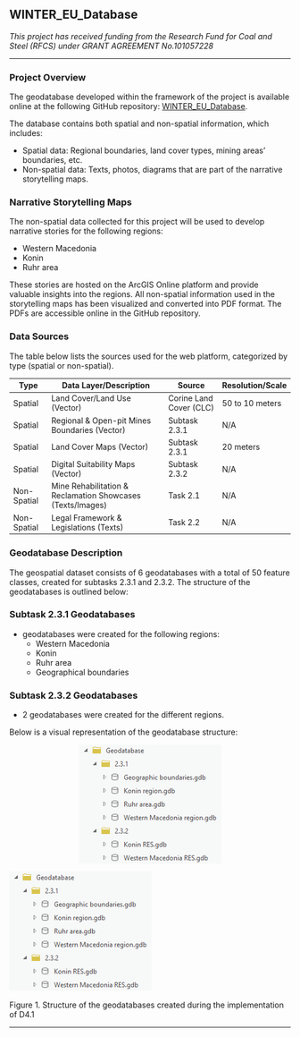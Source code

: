 ## WINTER_EU_Database

*This project has received funding from the Research Fund for Coal and Steel (RFCS) under GRANT AGREEMENT No.101057228*
***
### Project Overview

The geodatabase developed within the framework of the project is available online at the following GitHub repository:
[WINTER_EU_Database](https://github.com/WINTER-project-eu/WINTER_EU_Database).

The database contains both spatial and non-spatial information, which includes:

+ Spatial data: Regional boundaries, land cover types, mining areas’ boundaries, etc.
+ Non-spatial data: Texts, photos, diagrams that are part of the narrative storytelling maps.

### Narrative Storytelling Maps

The non-spatial data collected for this project will be used to develop narrative stories for the following regions:

+ Western Macedonia
+ Konin
+ Ruhr area

These stories are hosted on the ArcGIS Online platform and provide valuable insights into the regions. All non-spatial information used in the storytelling maps has been visualized and converted into PDF format. The PDFs are accessible online in the GitHub repository.

### Data Sources

The table below lists the sources used for the web platform, categorized by type (spatial or non-spatial).

| Type       | Data Layer/Description                        | Source         | Resolution/Scale |
|------------|-----------------------------------------------|----------------|------------------|
| Spatial    | Land Cover/Land Use (Vector)                  | Corine Land Cover (CLC) | 50 to 10 meters  |
| Spatial    | Regional & Open-pit Mines Boundaries (Vector) | Subtask 2.3.1  | N/A              |
| Spatial    | Land Cover Maps (Vector)                      | Subtask 2.3.1  | 20 meters        |
| Spatial    | Digital Suitability Maps (Vector)             | Subtask 2.3.2  | N/A              |
| Non-Spatial| Mine Rehabilitation & Reclamation Showcases (Texts/Images) | Task 2.1 | N/A |
| Non-Spatial| Legal Framework & Legislations (Texts)        | Task 2.2       | N/A              |

### Geodatabase Description

The geospatial dataset consists of 6 geodatabases with a total of 50 feature classes, created for subtasks 2.3.1 and 2.3.2. The structure of the geodatabases is outlined below:

### Subtask 2.3.1 Geodatabases

+ geodatabases were created for the following regions:
  - Western Macedonia
  - Konin
  - Ruhr area
  - Geographical boundaries

### Subtask 2.3.2 Geodatabases

+ 2 geodatabases were created for the different regions.

Below is a visual representation of the geodatabase structure:

<img src="https://github.com/WINTER-project-eu/WINTER_EU_Database/blob/main/geodatabase.png" alt="Alt text" style="display: block; margin-left: auto; margin-right: auto;" />

![image](https://github.com/WINTER-project-eu/WINTER_EU_Database/blob/main/geodatabase.png)

Figure 1. Structure of the geodatabases created during the implementation of D4.1
*** 
